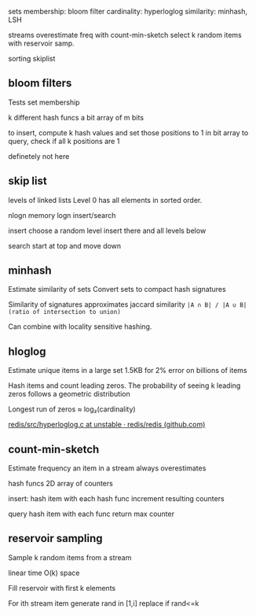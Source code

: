 ---
---
sets
membership: bloom filter
cardinality: hyperloglog
similarity: minhash, LSH

streams
overestimate freq with count-min-sketch
select k random items with reservoir samp.

sorting
skiplist

## bloom filters
Tests set membership

k different hash funcs
a bit array of m bits

to insert, compute k hash values and set those positions to 1 in bit array
to query, check if all k positions are 1

definetely not here

## skip list
levels of linked lists
Level 0 has all elements in sorted order.

nlogn memory
logn insert/search

insert
choose a random level
insert there and all levels below

search
start at top and move down

## minhash
Estimate similarity of sets
Convert sets to compact hash signatures

Similarity of signatures approximates jaccard similarity
`|A ∩ B| / |A ∪ B| (ratio of intersection to union)`

Can combine with locality sensitive hashing.

## hloglog
Estimate unique items in a large set
1.5KB for 2% error on billions of items

Hash items and count leading zeros.
The probability of seeing k leading zeros follows a geometric distribution

Longest run of zeros ≈ log₂(cardinality)

[redis/src/hyperloglog.c at unstable · redis/redis (github.com)](https://github.com/redis/redis/blob/unstable/src/hyperloglog.c)

## count-min-sketch
Estimate frequency an item in a stream
always overestimates

hash funcs
2D array of counters

insert:
hash item with each hash func
increment resulting counters

query
hash item with each func
return max counter

## reservoir sampling
Sample k random items from a stream

linear time
O(k) space

Fill reservoir with first k elements

For ith stream item
generate rand in [1,i]
replace if rand<=k
